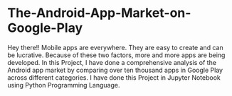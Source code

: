 # The-Android-App-Market-on-Google-Play
Hey there!! Mobile apps are everywhere. They are easy to create and can be lucrative. Because of these two factors, more and more apps are being developed. In this Project, I have done a comprehensive analysis of the Android app market by comparing over ten thousand apps in Google Play across different categories. I have done this Project in Jupyter Notebook using Python Programming Language.
